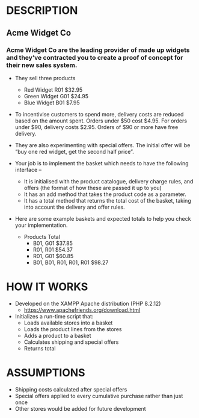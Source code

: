# DESCRIPTION #

## Acme Widget Co ##

### Acme Widget Co are the leading provider of made up widgets and they’ve contracted you to create a proof of concept for their new sales system. ###

- They sell three products
  - Red Widget R01 $32.95
  - Green Widget G01 $24.95
  - Blue Widget B01 $7.95

- To incentivise customers to spend more, delivery costs are reduced based on the amount
spent. Orders under $50 cost $4.95. For orders under $90, delivery costs $2.95. Orders of
$90 or more have free delivery.

- They are also experimenting with special offers. The initial offer will be “buy one red widget,
get the second half price”.

- Your job is to implement the basket which needs to have the following interface –
  - It is initialised with the product catalogue, delivery charge rules, and offers (the format of how these are passed it up to you)
  - It has an add method that takes the product code as a parameter.
  - It has a total method that returns the total cost of the basket, taking into account the delivery and offer rules.

- Here are some example baskets and expected totals to help you check your implementation.
  - Products Total
    - B01, G01 $37.85
    - R01, R01 $54.37
    - R01, G01 $60.85
    - B01, B01, R01, R01, R01 $98.27

# HOW IT WORKS #
- Developed on the XAMPP Apache distribution (PHP 8.2.12)
  - https://www.apachefriends.org/download.html
- Initializes a run-time script that:
  - Loads available stores into a basket
  - Loads the product lines from the stores
  - Adds a product to a basket
  - Calculates shipping and special offers
  - Returns total

# ASSUMPTIONS #
- Shipping costs calculated after special offers
- Special offers applied to every cumulative purchase rather than just once
- Other stores would be added for future development
